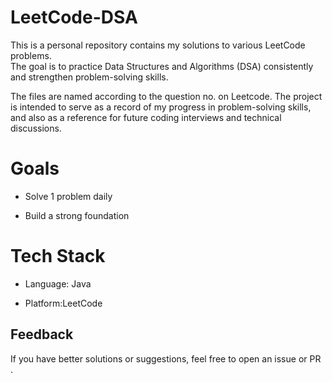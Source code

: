 # LeetCode-DSA

This is a personal repository contains my solutions to various LeetCode problems.  
The goal is to practice Data Structures and Algorithms (DSA) consistently and strengthen problem-solving skills.


The files are named according to the question no. on Leetcode. The project is intended to serve as a record of my progress in problem-solving skills, and also as a reference for future coding interviews and technical discussions.


# Goals
- Solve 1 problem daily

- Build a strong foundation 


# Tech Stack
- Language: Java 

- Platform:LeetCode  



##  Feedback

If you have better solutions or suggestions, feel free to open an issue or PR .

